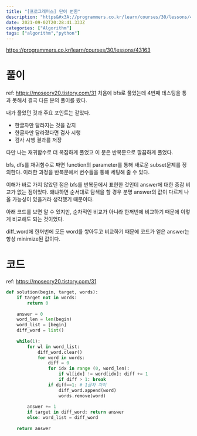```yaml
---
title: "[프로그래머스] 단어 변환"
description: "https&#x3A;//programmers.co.kr/learn/courses/30/lessons/43163ref: https&#x3A;//moseory20.tistory.com/31처음에 bfs로 풀었는데 4번째 테스팅을 통과 못해서 결국 다른 분의 풀이를 봤다.내"
date: 2021-09-02T20:28:41.333Z
categories: ["Algorithm"]
tags: ["algorithm","python"]
---
```

https://programmers.co.kr/learn/courses/30/lessons/43163

# 풀이
ref: https://moseory20.tistory.com/31
처음에 bfs로 풀었는데 4번째 테스팅을 통과 못해서 결국 다른 분의 풀이를 봤다.

내가 풀었던 것과 주요 포인트는 같았다.
- 한글자만 달라지는 것을 감지
- 한글자만 달라졌다면 검사 시행
- 검사 시행 결과를 저장

다만 나는 재귀함수로 더 복잡하게 풀었고 이 분은 반복문으로 깔끔하게 풀었다.

bfs, dfs를 재귀함수로 짜면 function의 parameter를 통해 새로운 subset문제를 정의한다. 이러한 과정을 반복문에서 변수들을 통해 세팅해 줄 수 있다.

이해가 바로 가지 않았던 점은 bfs를 반복문에서 표현한 것인데 answer에 대한 증감 비교가 없는 점이었다. 왜냐하면 순서대로 탐색을 할 경우 분명 answer의 값이 다르게 나올 가능성이 있을거라 생각했기 때문이다.

아래 코드를 보면 알 수 있지만, 순차적인 비교가 아니라 한꺼번에 비교하기 때문에 이렇게 비교해도 되는 것이었다.

diff_word에 한꺼번에 모든 word를 쌓아두고 비교하기 때문에 코드가 얻은 answer는 항상 minimize된 값이다.

# 코드
ref: https://moseory20.tistory.com/31
```python
def solution(begin, target, words):
    if target not in words:
        return 0
    
    answer = 0
    word_len = len(begin)
    word_list = [begin]
    diff_word = list()
    
    while(1):
        for wl in word_list:
            diff_word.clear()
            for word in words:
                diff = 0
                for idx in range (0, word_len):
                    if wl[idx] != word[idx]: diff += 1
                    if diff > 1: break
                if diff==1: # 1글자 차이
                    diff_word.append(word)
                    words.remove(word)
        
        answer += 1            
        if target in diff_word: return answer
        else: word_list = diff_word
    
    return answer

```



